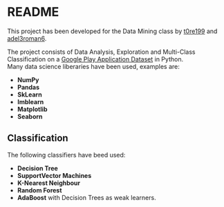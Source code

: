 # README #

This project has been developed for the Data Mining class by [t0re199](https://github.com/t0re199) and [adel3roman6](https://github.com/adel3roman6).
       
The project consists of Data Analysis, Exploration and Multi-Class Classification on a [Google Play Application Dataset](https://www.kaggle.com/datasets/lava18/google-play-store-apps) in Python.   
Many data science liberaries have been used, examples are:   

* **NumPy**      
* **Pandas**      
* **SkLearn**     
* **Imblearn**   
* **Matplotlib**  
* **Seaborn**

## Classification ##

The following classifiers have beed used:
* **Decision Tree**
* **SupportVector Machines**    
* **K-Nearest Neighbour**     
* **Random Forest**
* **AdaBoost** with Decision Trees as weak learners.     